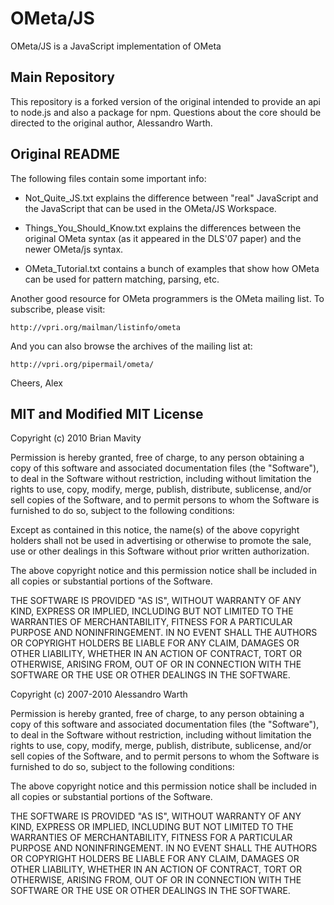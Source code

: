 # OMeta/JS

OMeta/JS is a JavaScript implementation of OMeta

## Main Repository

This repository is a forked version of the original intended to
provide an api to node.js and also a package for npm. Questions
about the core should be directed to the original author, Alessandro
Warth.

## Original README

The following files contain some important info:

* Not_Quite_JS.txt explains the difference between "real" JavaScript and
  the JavaScript that can be used in the OMeta/JS Workspace.

* Things_You_Should_Know.txt explains the differences between the original
  OMeta syntax (as it appeared in the DLS'07 paper) and the newer OMeta/js
  syntax.

* OMeta_Tutorial.txt contains a bunch of examples that show how OMeta
  can be used for pattern matching, parsing, etc.

Another good resource for OMeta programmers is the OMeta mailing list. To
subscribe, please visit:

    http://vpri.org/mailman/listinfo/ometa

And you can also browse the archives of the mailing list at:

    http://vpri.org/pipermail/ometa/

Cheers,
Alex 

## MIT and Modified MIT License

Copyright (c) 2010 Brian Mavity 

Permission is hereby granted, free of charge, to any person obtaining a copy
of this software and associated documentation files (the "Software"), to deal
in the Software without restriction, including without limitation the rights
to use, copy, modify, merge, publish, distribute, sublicense, and/or sell
copies of the Software, and to permit persons to whom the Software is
furnished to do so, subject to the following conditions:

Except as contained in this notice, the name(s) of the above copyright
holders shall not be used in advertising or otherwise to promote the sale,
use or other dealings in this Software without prior written authorization.

The above copyright notice and this permission notice shall be included in
all copies or substantial portions of the Software.

THE SOFTWARE IS PROVIDED "AS IS", WITHOUT WARRANTY OF ANY KIND, EXPRESS OR
IMPLIED, INCLUDING BUT NOT LIMITED TO THE WARRANTIES OF MERCHANTABILITY,
FITNESS FOR A PARTICULAR PURPOSE AND NONINFRINGEMENT. IN NO EVENT SHALL THE
AUTHORS OR COPYRIGHT HOLDERS BE LIABLE FOR ANY CLAIM, DAMAGES OR OTHER
LIABILITY, WHETHER IN AN ACTION OF CONTRACT, TORT OR OTHERWISE, ARISING FROM,
OUT OF OR IN CONNECTION WITH THE SOFTWARE OR THE USE OR OTHER DEALINGS IN
THE SOFTWARE.



Copyright (c) 2007-2010 Alessandro Warth

Permission is hereby granted, free of charge, to any person obtaining a copy
of this software and associated documentation files (the "Software"), to deal
in the Software without restriction, including without limitation the rights
to use, copy, modify, merge, publish, distribute, sublicense, and/or sell
copies of the Software, and to permit persons to whom the Software is
furnished to do so, subject to the following conditions:

The above copyright notice and this permission notice shall be included in
all copies or substantial portions of the Software.

THE SOFTWARE IS PROVIDED "AS IS", WITHOUT WARRANTY OF ANY KIND, EXPRESS OR
IMPLIED, INCLUDING BUT NOT LIMITED TO THE WARRANTIES OF MERCHANTABILITY,
FITNESS FOR A PARTICULAR PURPOSE AND NONINFRINGEMENT. IN NO EVENT SHALL THE
AUTHORS OR COPYRIGHT HOLDERS BE LIABLE FOR ANY CLAIM, DAMAGES OR OTHER
LIABILITY, WHETHER IN AN ACTION OF CONTRACT, TORT OR OTHERWISE, ARISING FROM,
OUT OF OR IN CONNECTION WITH THE SOFTWARE OR THE USE OR OTHER DEALINGS IN
THE SOFTWARE.
